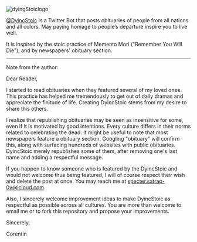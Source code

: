 ![dyingStoiclogo](https://user-images.githubusercontent.com/19922852/212551635-b1ce9537-ebd1-4643-a67c-a31a4fabdce0.jpg)


[@DyincStoic](https://twitter.com/DyingStoic) is a Twitter Bot that posts obituaries of people from all nations and all colors. May paying homage to people’s departure inspire you to live well.

It is inspired by the stoic practice of Memento Mori ("Remember You Will Die"), and by newspapers' obituary section.


---

Note from the author: 

Dear Reader,

I started to read obituaries when they featured several of my loved ones. This practice has helped me tremendously to get out of daily dramas and appreciate the finitude of life. Creating DyincStoic stems from my desire to share this others. 

I realize that republishing obituaries may be seen as insensitive for some, even if it is motivated by good intentions. Every culture differs in their norms related to celebrating the dead. It might be useful to note that most newspapers feature a obituary section. Googling "obituary" will confirm this, along with surfacing hundreds of websites with public obituaries. DyincStoic merely republishes some of them, after removing one's last name and adding a respectful message. 

If you happen to know someone who is featured by the DyincStoic and would not welcome thus being featured, I will of course respect their wish and delete the post at once. You may reach me at specter.satrap-0v@icloud.com.

Also, I sincerely welcome improvement ideas to make DyincStoic as respectful as possible across all cultures. You are more than welcome to email me or to fork this repository and propose your improvements.

Sincerely,

Corentin
